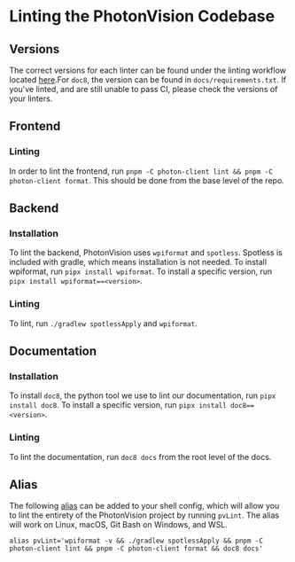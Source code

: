 # Linting the PhotonVision Codebase

## Versions

The correct versions for each linter can be found under the linting workflow located [here](https://github.com/PhotonVision/photonvision/tree/main/.github/workflows).For `doc8`, the version can be found in `docs/requirements.txt`. If you've linted, and are still unable to pass CI, please check the versions of your linters.

## Frontend

### Linting

In order to lint the frontend, run `pnpm -C photon-client lint && pnpm -C photon-client format`. This should be done from the base level of the repo.

## Backend

### Installation

To lint the backend, PhotonVision uses `wpiformat` and `spotless`. Spotless is included with gradle, which means installation is not needed. To install wpiformat, run `pipx install wpiformat`. To install a specific version, run `pipx install wpiformat==<version>`.

### Linting

To lint, run `./gradlew spotlessApply` and `wpiformat`.

## Documentation

### Installation

To install `doc8`, the python tool we use to lint our documentation, run `pipx install doc8`. To install a specific version, run `pipx install doc8==<version>`.

### Linting

To lint the documentation, run `doc8 docs` from the root level of the docs.

## Alias

The following [alias](https://www.computerworld.com/article/1373210/how-to-use-aliases-in-linux-shell-commands.html) can be added to your shell config, which will allow you to lint the entirety of the PhotonVision project by running `pvLint`. The alias will work on Linux, macOS, Git Bash on Windows, and WSL.

```
alias pvLint='wpiformat -v && ./gradlew spotlessApply && pnpm -C photon-client lint && pnpm -C photon-client format && doc8 docs'
```
